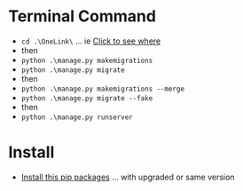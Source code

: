 <!-- # Secrect file

-   Create File `secret_details.py`
    -   NOTE:- this file will not commit as it is in [.gitignore](.gitignore) file
    -   Now add This File [In root directry ](/OneLInk/) with this content

```
EMAIL_HOST_USER = ''
EMAIL_HOST_PASSWORD = ''
SECRET_KEY = ''
``` -->

# Terminal Command

-   `cd .\OneLink\` ... ie [Click to see where](./OneLink/)
-   then
-   `python .\manage.py makemigrations`
-   `python .\manage.py migrate`
-   then
-   `python .\manage.py makemigrations --merge`
-   `python .\manage.py migrate --fake`
-   then
-   `python .\manage.py runserver`

# Install

-   [Install this pip packages](./requirements.txt) ... with upgraded or same version
